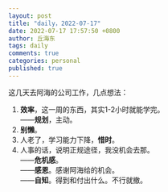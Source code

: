 ```yaml
---
layout: post
title: "daily，2022-07-17"
date: 2022-07-17 17:57:50 +0800
author: 丘海东 
tags: daily
comments: true
categories: personal
published: true
---
```

这几天去阿海的公司工作，几点想法：  
1. **效率**，这一周的东西，其实1-2小时就能学完。  
——**规划**，主动。  
2. **别懒**。  
3. 人老了，学习能力下降，**惜时**。  
4. 人事的话，说明正规途径，我没机会去那。  
——**危机感**。  
——**感恩**。感谢阿海给的机会。  
——**自知**。得到和付出什么。不行就撤。
